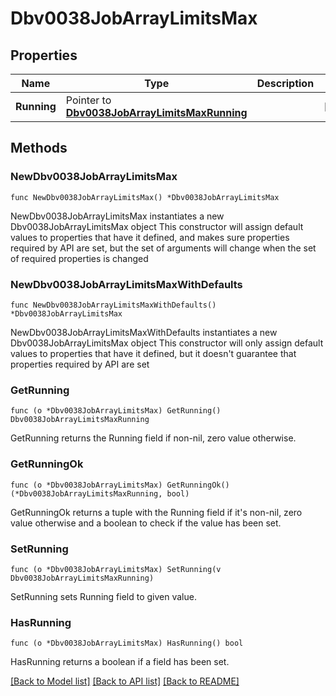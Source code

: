 # Dbv0038JobArrayLimitsMax

## Properties

Name | Type | Description | Notes
------------ | ------------- | ------------- | -------------
**Running** | Pointer to [**Dbv0038JobArrayLimitsMaxRunning**](Dbv0038JobArrayLimitsMaxRunning.md) |  | [optional] 

## Methods

### NewDbv0038JobArrayLimitsMax

`func NewDbv0038JobArrayLimitsMax() *Dbv0038JobArrayLimitsMax`

NewDbv0038JobArrayLimitsMax instantiates a new Dbv0038JobArrayLimitsMax object
This constructor will assign default values to properties that have it defined,
and makes sure properties required by API are set, but the set of arguments
will change when the set of required properties is changed

### NewDbv0038JobArrayLimitsMaxWithDefaults

`func NewDbv0038JobArrayLimitsMaxWithDefaults() *Dbv0038JobArrayLimitsMax`

NewDbv0038JobArrayLimitsMaxWithDefaults instantiates a new Dbv0038JobArrayLimitsMax object
This constructor will only assign default values to properties that have it defined,
but it doesn't guarantee that properties required by API are set

### GetRunning

`func (o *Dbv0038JobArrayLimitsMax) GetRunning() Dbv0038JobArrayLimitsMaxRunning`

GetRunning returns the Running field if non-nil, zero value otherwise.

### GetRunningOk

`func (o *Dbv0038JobArrayLimitsMax) GetRunningOk() (*Dbv0038JobArrayLimitsMaxRunning, bool)`

GetRunningOk returns a tuple with the Running field if it's non-nil, zero value otherwise
and a boolean to check if the value has been set.

### SetRunning

`func (o *Dbv0038JobArrayLimitsMax) SetRunning(v Dbv0038JobArrayLimitsMaxRunning)`

SetRunning sets Running field to given value.

### HasRunning

`func (o *Dbv0038JobArrayLimitsMax) HasRunning() bool`

HasRunning returns a boolean if a field has been set.


[[Back to Model list]](../README.md#documentation-for-models) [[Back to API list]](../README.md#documentation-for-api-endpoints) [[Back to README]](../README.md)


